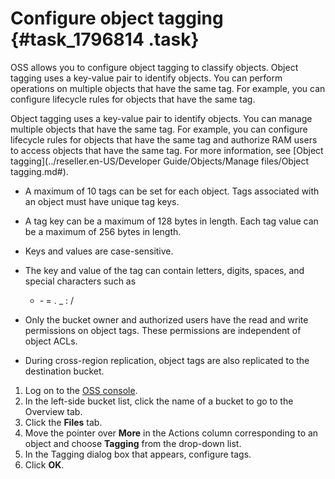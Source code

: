 # Configure object tagging {#task_1796814 .task}

OSS allows you to configure object tagging to classify objects. Object tagging uses a key-value pair to identify objects. You can perform operations on multiple objects that have the same tag. For example, you can configure lifecycle rules for objects that have the same tag.

Object tagging uses a key-value pair to identify objects. You can manage multiple objects that have the same tag. For example, you can configure lifecycle rules for objects that have the same tag and authorize RAM users to access objects that have the same tag. For more information, see [Object tagging](../reseller.en-US/Developer Guide/Objects/Manage files/Object tagging.md#).

-   A maximum of 10 tags can be set for each object. Tags associated with an object must have unique tag keys.
-   A tag key can be a maximum of 128 bytes in length. Each tag value can be a maximum of 256 bytes in length.
-   Keys and values are case-sensitive.
-   The key and value of the tag can contain letters, digits, spaces, and special characters such as

    + ‑ = . \_ : /

-   Only the bucket owner and authorized users have the read and write permissions on object tags. These permissions are independent of object ACLs.
-   During cross-region replication, object tags are also replicated to the destination bucket.

1.  Log on to the [OSS console](https://partners-intl.console.aliyun.com/#/oss).
2.  In the left-side bucket list, click the name of a bucket to go to the Overview tab.
3.  Click the **Files** tab.
4.  Move the pointer over **More** in the Actions column corresponding to an object and choose **Tagging** from the drop-down list.
5.  In the Tagging dialog box that appears, configure tags.
6.  Click **OK**.

